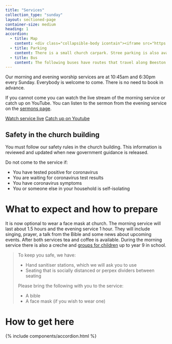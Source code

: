 ```yaml
---
title: "Services"
collection_type: "sunday"
layout: sectioned-page
container-size: medium
heading: 1
accordion: 
  - title: Map
    content: <div class="collapsible-body icontain"><iframe src="https://www.google.com/maps/embed?pb=!1m18!1m12!1m3!1d2357.4899775926147!2d-1.561419883667163!3d53.78076634978253!2m3!1f0!2f0!3f0!3m2!1i1024!2i768!4f13.1!3m3!1m2!1s0x48795e8490a77217%3A0x290545c46afc5b66!2sCity%20Evangelical%20Church%2C%20Leeds!5e0!3m2!1sen!2suk!4v1592462594306!5m2!1sen!2suk" width="400" height="300" frameborder="0" style="border:0;" allowfullscreen="" aria-hidden="false" tabindex="0"></iframe></div>
  - title: Parking
    content: There is a small church carpark. Stree parking is also available on Elland Road. Please do not park in front of driveways on Malvern Street.
  - title: Bus
    content: The following buses have routes that travel along Beeston Road or Cemetery Road and are a maximum of 2 minutes walk from the church. Bus: 1 65 75. We also have a minibus that can collects students from Headingley and the Leeds University. See the student page for more details.
---
```


Our morning and evening worship services are at 10:45am and 6:30pm every Sunday. Everybody is welcome to come. There is no need to book in advance.

If you cannot come you can watch the live stream of the morning service or catch up on YouTube. You can listen to the sermon from the evening service on the <a href="/media/">sermons page</a>.

  <div class="text-center">
    <a class="button" href="youtube/?live=1">Watch service live</a>
    <a class="button" href="/media/#video">Catch up on Youtube</a>
  </div>

## Safety in the church building
You must follow our safety rules in the church building. This information is reviewed and updated when new government guidance is released.

Do not come to the service if:

- You have tested positive for coronavirus
- You are waiting for coronavirus test results
- You have coronavirus symptoms
- You or someone else in your household is self-isolating

# What to expect and how to prepare

It is now optional to wear a face mask at church. The morning service will last about 1.5 hours and the evening service 1 hour. They will include singing, prayer, a talk from the Bible and some news about upcoming events. After both services tea and coffee is available. During the morning service there is also a creche and <a href="/under18/">groups for children</a> up to year 9 in school.

> To keep you safe, we have:
>
> - Hand sanitiser stations, which we will ask you to use
> - Seating that is socially distanced or perpex dividers between seating
>
> Please bring the following with you to the service:
>
> - A bible
> - A face mask (if you wish to wear one)
  

# How to get here

{% include components/accordion.html %}

